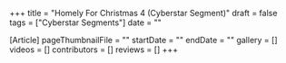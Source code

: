 +++
title = "Homely For Christmas 4 (Cyberstar Segment)"
draft = false
tags = ["Cyberstar Segments"]
date = ""

[Article]
pageThumbnailFile = ""
startDate = ""
endDate = ""
gallery = []
videos = []
contributors = []
reviews = []
+++